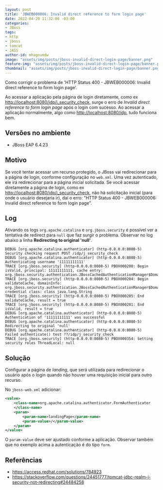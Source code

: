 ```yaml
---
layout: post
title: 'JBWEB000006: Invalid direct reference to form login page'
date: 2022-04-20 11:32:00 -03:00
categories:
- JBoss
tags:
- http
- jboss
- tomcat
- JASS
author-id: mhagnumdw
image: "assets/img/posts/jboss-invalid-direct-login-page/banner.png"
feature-img: "assets/img/posts/jboss-invalid-direct-login-page/banner.png"
thumbnail: "assets/img/posts/jboss-invalid-direct-login-page/banner.png"
---
```


Como corrigir o problema de 'HTTP Status 400 - JBWEB000006: Invalid direct reference to form login page'.

<!--more-->

Ao acessar a aplicação pela página de login diretamente, como ex <http://localhost:8080/idp/j_security_check>, surge o erro de _Invalid direct reference to form login page_ após o login com sucesso. Ao acessar a aplicação normalmente, algo como <http://localhost:8080/idp>, tudo funciona bem.

## Versões no ambiente

- JBoss EAP 6.4.23

## Motivo

Se você tentar acessar um recurso protegido, o JBoss vai redirecionar para a página de login, conforme configuração no `web.xml`. Uma vez autenticado, ele irá redirecionar para a página inicial solicitada. Se você acessar diretamente a página de login, como ex <http://localhost:8080/idp/j_security_check>, não há solicitação inicial (para onde o usuário desejaria ir), daí o erro: "HTTP Status 400 - JBWEB000006: Invalid direct reference to form login page".

## Log

Ativando os logs `org.apache.catalina` e `org.jboss.security` é possível ver a tentativa de redirect para `null` que faz surgir o problema. Observar no log abaixo a linha **Redirecting to original 'null'**.

```text
DEBUG [org.apache.catalina.authenticator] (http-0.0.0.0:8080-5) Security checking request POST /idp/j_security_check
DEBUG [org.apache.catalina.authenticator] (http-0.0.0.0:8080-5) Authenticating username '11111111111'
TRACE [org.jboss.security] (http-0.0.0.0:8080-5) PBOX000200: Begin isValid, principal: 11111111111, cache entry: org.jboss.security.authentication.JBossCachedAuthenticationManager$DomainInfo@633c863
TRACE [org.jboss.security] (http-0.0.0.0:8080-5) PBOX000204: Begin validateCache, domainInfo: org.jboss.security.authentication.JBossCachedAuthenticationManager$DomainInfo@633c863, credential class: class java.lang.String
TRACE [org.jboss.security] (http-0.0.0.0:8080-5) PBOX000205: End validateCache, result = true
TRACE [org.jboss.security] (http-0.0.0.0:8080-5) PBOX000201: End isValid, result = true
DEBUG [org.apache.catalina.authenticator] (http-0.0.0.0:8080-5) Authentication of '11111111111' was successful
DEBUG [org.apache.catalina.authenticator] (http-0.0.0.0:8080-5) Redirecting to original 'null'
DEBUG [org.apache.catalina.authenticator] (http-0.0.0.0:8080-5)  Failed authenticate() test ??/idp/j_security_check
TRACE [org.jboss.security] (http-0.0.0.0:8080-5) PBOX000354: Setting security roles ThreadLocal: null
```

## Solução

Configurar a página de _landing_, que será utilizada para redirecionar o usuário após o login quando não houver uma requisição inicial para outro recurso.

No `jboss-web.xml` adicionar:

```xml
<valve>
    <class-name>org.apache.catalina.authenticator.FormAuthenticator
    </class-name>
    <param>
        <param-name>landingPage</param-name>
        <param-value>/</param-value>
    </param>
</valve>
```

O `param-value` deve ser ajustado conforme a aplicação. Observar também que no exemplo acima a autenticação é do tipo `form`.

## Referências

- <https://access.redhat.com/solutions/784923>
- <https://stackoverflow.com/questions/24451777/tomcat-jdbc-realm-j-security-not-redirecting#24484258>
